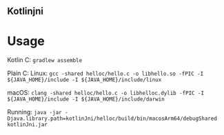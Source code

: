 ## Kotlinjni

# Usage

Kotlin C: `gradlew assemble` 

Plain C: 
Linux: `gcc -shared helloc/hello.c -o libhello.so -fPIC -I ${JAVA_HOME}/include -I ${JAVA_HOME}/include/linux`

macOS: `clang -shared helloc/hello.c -o libhelloc.dylib -fPIC -I ${JAVA_HOME}/include -I ${JAVA_HOME}/include/darwin`

Running: 
`java -jar -Djava.library.path=kotlinJni/helloc/build/bin/macosArm64/debugShared kotlinJni.jar`
